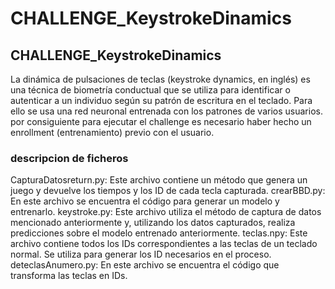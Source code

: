 # CHALLENGE_KeystrokeDinamics
<h2>CHALLENGE_KeystrokeDinamics</h2>
<p>La dinámica de pulsaciones de teclas (keystroke dynamics, en inglés) es una técnica de biometría conductual que se utiliza para identificar o autenticar a un individuo según su patrón de escritura en el teclado. Para ello se usa una red neuronal entrenada con los patrones de varios usuarios. por consiguiente para ejecutar el challenge es necesario haber hecho un enrollment (entrenamiento) previo con el usuario.
</p>
<h3>descripcion de ficheros</h3>
<p>CapturaDatosreturn.py: Este archivo contiene un método que genera un juego y devuelve los tiempos y los ID de cada tecla capturada.
crearBBD.py: En este archivo se encuentra el código para generar un modelo y entrenarlo.
keystroke.py: Este archivo utiliza el método de captura de datos mencionado anteriormente y, utilizando los datos capturados, realiza predicciones sobre el modelo entrenado anteriormente.
teclas.npy: Este archivo contiene todos los IDs correspondientes a las teclas de un teclado normal. Se utiliza para generar los ID necesarios en el proceso.
deteclasAnumero.py: En este archivo se encuentra el código que transforma las teclas en IDs.
</p>
